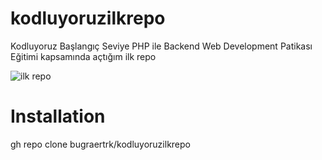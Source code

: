 # kodluyoruzilkrepo
Kodluyoruz Başlangıç Seviye PHP ile Backend Web Development Patikası Eğitimi kapsamında açtığım ilk repo

![ilk repo](https://user-images.githubusercontent.com/67958913/179403472-916d695f-5fee-44dc-ae2e-d11556fa84ff.png)


<h1>  Installation  </h1>
gh repo clone bugraertrk/kodluyoruzilkrepo
